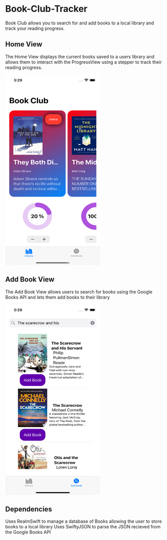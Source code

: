 # Book-Club-Tracker
Book Club allows you to search for and add books to a local library and track your reading progress.

## Home View
The Home View displays the current books saved to a users library and allows them to interact with the ProgressView using a stepper to track their reading progress.

<img src="https://github.com/RobertTaylor94/Book-Club-Tracker/blob/b9ea638a1ac9a4c1edef1b184466e82d97372b81/Images/screen0.png" width="300" height="600">

## Add Book View
The Add Book View allows users to search for books using the Google Books API and lets them add books to their library 

<img src="https://github.com/RobertTaylor94/Book-Club-Tracker/blob/0095b20b94583e44c9ddfd9003af24b07319a71b/Images/screen1.png" width="300" height="600">

## Dependencies
Uses RealmSwift to manage a database of Books allowing the user to store books to a local library
Uses SwiftyJSON to parse the JSON recieved from the Google Books API
